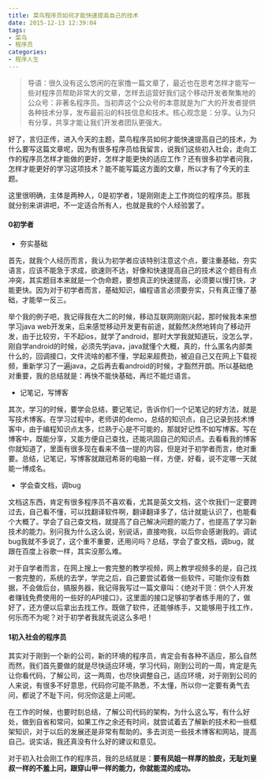 ```yaml
---
title: 菜鸟程序员如何才能快速提高自己的技术
date: 2015-12-13 12:39:04
tags:
- 菜鸟
- 程序员
categories: 
- 程序人生
---
```

>导语：很久没有这么悠闲的在家撸一篇文章了，最近也在思考怎样才能写一些对程序员帮助非常大的文章，怎样去运营好我们这个移动开发者聚集地的公众号：非著名程序员。当初弄这个公众号的本意就是为广大的开发者提供各种技术分享，发布最前沿的科技信息和技术。核心观念是：分享。认为只有分享，共享才能让我们开发者团队更强大。


好了，言归正传，进入今天的主题，菜鸟程序员如何才能快速提高自己的技术，为什么要写这篇文章呢，因为有很多程序员给我留言，说我们这些初入社会，走向工作的程序员怎样才能做的更好，怎样才能更快的适应工作？还有很多初学者问我，怎样才能更好的学习这项技术？能不能写篇这方面的文章，所以才有了今天的主题。

这里很明确，主体是两种人，0是初学者，1是刚刚走上工作岗位的程序员。那我就分别来讲讲吧，不一定适合所有人，也就是我的个人经验罢了。
<!--more-->

#### 0初学者

* 夯实基础

首先，就我个人经历而言，我认为初学者应该特别注意这个点，要注重基础，夯实语言，应该不能急于求成，欲速则不达，好像和快速提高自己的技术这个题目有点冲突，其实题目本来就是一个伪命题，要想真正的快速提高，必须要以慢打快，才能更快。因为对于初学者而言，基础知识，编程语言必须要夯实，只有真正懂了基础，才能举一反三。

举个我的例子吧，我记得我在大二的时候，移动互联网刚刚兴起，那时候我本来想学习java web开发来，后来感觉移动开发更有前途，就毅然决然地转向了移动开发，由于比较穷，干不起ios，就学了android，那时大学我就知道玩，没怎么学，刚自学android的时候，必须先学java，java就懂个大概，真的，什么匿名内部类什么的，回调接口，文件流啥的都不懂，学起来超费劲，被迫自己又在网上下载视频，重新学习了一遍java，之后再去看android的时候，才豁然开朗。所以基础绝对重要，我的总结就是：再快不能快基础，再烂不能烂语言。

* 记笔记，写博客

其次，学习的时候，要学会总结，要记笔记，告诉你们一个记笔记的好方法，就是写技术博客。在学习过程中，老师讲的demo，总结的知识点，自己记录到技术博客中，由于编程知识点太多，烂熟于心是不可能的，那就好记性不如写博客。写在博客中，既能分享，又能方便自己查找，还能巩固自己的知识点。去看看我的博客你就知道了，里面有很多现在看来不值一提的内容，但是对于初学者而言，绝对重要。总结，记笔记，写博客就跟冠希哥的电脑一样，方便，好看，说不定哪一天就能一博成名。

* 学会查文档，调bug

文档这东西，肯定有很多程序员不喜欢看，尤其是英文文档，这个坎我们一定要跨过去，自己看不懂，可以找翻译软件啊，翻译翻译多了，估计就能认识了，也能看个大概了。学会了自己查文档，就提高了自己解决问题的能力了，也提高了学习新技术的能力。别问我为什么这么说，别说话，直接吻我，以后你会感谢我的。调试bug我就不多说了，这个重不重要，还用问吗？总结，学会了查文档，调bug，就跟在百度上谷歌一样，其实没那么难。


对于自学者而言，在网上搜上一套完整的教学视频，网上教学视频多的是，自己找一套完整的，系统的去学，学完之后，自己要尝试着做一些软件，可能你没有数据，不会做后台，搞服务器，我记得我写过一篇文章叫：《绝对干货：供个人开发者赚钱免费使用的一些好的API接口》，这里面的接口足够初学者练手用的了，做好了，还方便以后拿出去找工作。既做了软件，还能够练手，又能够用于找工作，何乐而不为呢？对于初学者我就先说这么多吧！

#### 1初入社会的程序员

其实对于刚到一个新的公司，新的环境的程序员，肯定会有各种不适应，那么自然而然，我们首先要做的就是尽快适应环境，学习代码，刚到公司的一周，肯定是先让你看代码，了解公司，这一两周，也尽快调整自己，适应环境，对于刚到公司的人来说，有很多不好意思，代码你可能不熟悉，不太懂，所以你一定要有勇气去问，都说了不耻下问，何况你这是上问呢。


在工作的时候，也要时刻总结，了解公司代码的架构，为什么这么写，有什么好处，做到自省和常问，如果工作之余还有时间，就尝试着去了解新的技术和一些框架知识，对于以后的发展还是非常有帮助的。多去浏览一些技术博客和网站，提高自己。说实话，我还真没有什么好的建议和意见。


对于初入社会刚工作的程序员，我的总结就是：**要有凤姐一样厚的脸皮，无耻刘皇叔一样的不羞上问，跟穿山甲一样的能力，你就能混的成功。**


